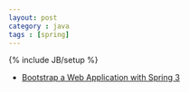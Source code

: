 ```yaml
---
layout: post
category : java
tags : [spring]
---
```

{% include JB/setup %}

+ [Bootstrap a Web Application with Spring 3](http://www.baeldung.com/2011/10/20/bootstraping-a-web-application-with-spring-3-1-and-java-based-configuration-part-1/)


<!-- more -->



